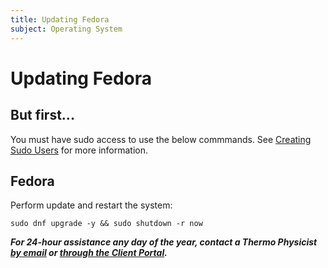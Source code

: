 ```yaml
---
title: Updating Fedora
subject: Operating System
---
```


# Updating Fedora

## But first...
You must have sudo access to use the below commmands. See [Creating Sudo Users](https://www.thermo.io/how-to/security/creating-sudo-users) for more information.

## Fedora
Perform update and restart the system:
```shell
sudo dnf upgrade -y && sudo shutdown -r now
```

**_For 24-hour assistance any day of the year, contact a Thermo Physicist [by email](mailto:physicists@thermo.io) or [through the Client Portal](https://core.thermo.io/login/)._**
